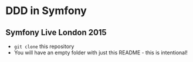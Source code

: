 # DDD in Symfony
## Symfony Live London 2015

* `git clone` this repository
* You will have an empty folder with just this README - this is intentional!
